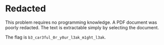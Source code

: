 # Redacted

This problem requires no programming knowledge. A PDF document was poorly redacted. The text is extractable simply by selecting the document.

The flag is `b3_car3ful_0r_y0ur_l3ak_m1ght_l3ak`.
